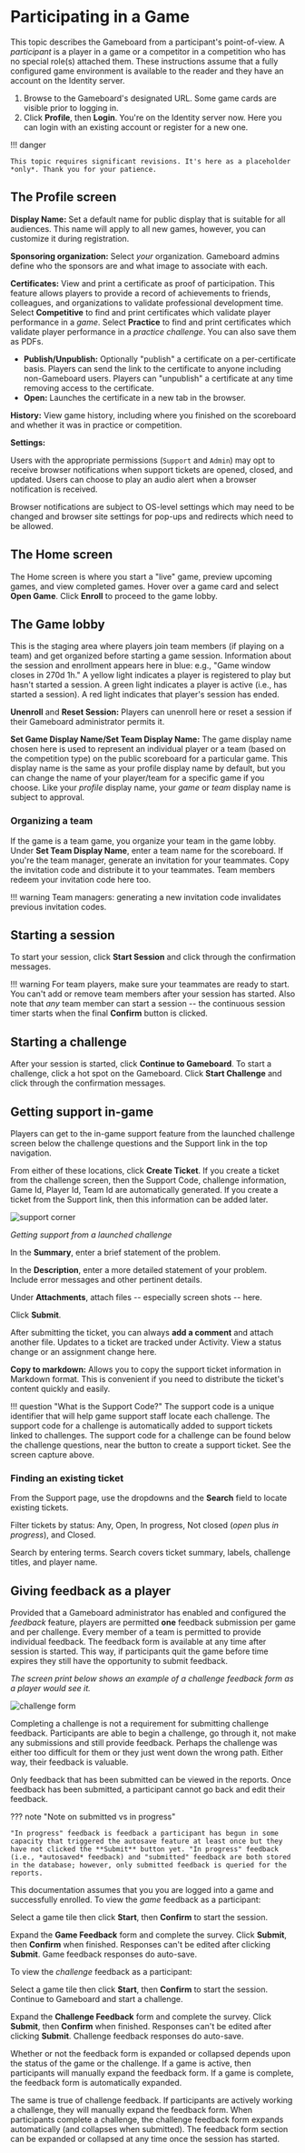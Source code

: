 # Participating in a Game

This topic describes the Gameboard from a participant's point-of-view. A *participant* is a player in a game or a competitor in a competition who has no special role(s) attached them. These instructions assume that a fully configured game environment is available to the reader and they have an account on the Identity server.

1. Browse to the Gameboard's designated URL. Some game cards are visible prior to logging in.
2. Click **Profile**, then **Login**. You're on the Identity server now. Here you can login with an existing account or register for a new one.

!!! danger

    This topic requires significant revisions. It's here as a placeholder *only*. Thank you for your patience.

## The Profile screen

**Display Name:** Set a default name for public display that is suitable for all audiences. This name will apply to all new games, however, you can customize it during registration.

**Sponsoring organization:** Select *your* organization. Gameboard admins define who the sponsors are and what image to associate with each.

**Certificates:** View and print a certificate as proof of participation. This feature allows players to provide a record of achievements to friends, colleagues, and organizations to validate professional development time. Select **Competitive** to find and print certificates which validate player performance in a *game*. Select **Practice** to find and print certificates which validate player performance in a *practice challenge*. You can also save them as PDFs.

- **Publish/Unpublish:** Optionally "publish" a certificate on a per-certificate basis. Players can send the link to the certificate to anyone including non-Gameboard users. Players can "unpublish" a certificate at any time removing access to the certificate.
- **Open:** Launches the certificate in a new tab in the browser.

**History:** View game history, including where you finished on the scoreboard and whether it was in practice or competition.

**Settings:**

Users with the appropriate permissions (`Support` and `Admin`) may opt to receive browser notifications when support tickets are opened, closed, and updated. Users can choose to play an audio alert when a browser notification is received.

Browser notifications are subject to OS-level settings which may need to be changed and browser site settings for pop-ups and redirects which need to be allowed.

## The Home screen

The Home screen is where you start a "live" game, preview upcoming games, and view completed games. Hover over a game card and select **Open Game**. Click **Enroll** to proceed to the game lobby.

## The Game lobby

This is the staging area where players join team members (if playing on a team) and get organized before starting a game session. Information about the session and enrollment appears here in blue: e.g., "Game window closes in
270d 1h." A yellow light indicates a player is registered to play but hasn't started a session. A green light indicates a player is active (i.e., has started a session). A red light indicates that player's session has ended.

**Unenroll** and **Reset Session:** Players can unenroll here or reset a session if their Gameboard administrator permits it.

**Set Game Display Name/Set Team Display Name:** The game display name chosen here is used to represent an individual player or a team (based on the competition type) on the public scoreboard for a particular game. This display name is the same as your profile display name by default, but you can change the name of your player/team for a specific game if you choose. Like your *profile* display name, your *game* or *team* display name is subject to approval.

### Organizing a team

If the game is a team game, you organize your team in the game lobby. Under **Set Team Display Name**, enter a team name for the scoreboard. If you're the team manager, generate an invitation for your teammates. Copy the invitation code and distribute it to your teammates. Team members redeem your invitation code here too.

!!! warning
    Team managers: generating a new invitation code invalidates previous invitation codes.

## Starting a session

To start your session, click **Start Session** and click through the confirmation messages.

!!! warning
    For team players, make sure your teammates are ready to start. You can't add or remove team members after your session has started. Also note that *any* team member can start a session -- the continuous session timer starts when the final **Confirm** button is clicked.

## Starting a challenge

After your session is started, click **Continue to Gameboard**. To start a challenge, click a hot spot on the Gameboard. Click **Start Challenge** and click through the confirmation messages.

## Getting support in-game

Players can get to the in-game support feature from the launched challenge screen below the challenge questions and the Support link in the top navigation.

From either of these locations, click **Create Ticket**. If you create a ticket from the challenge screen, then the Support Code, challenge information, Game Id,  Player Id, Team Id are automatically generated. If you create a ticket from the Support link, then this information can be added later.

![support corner](img/get-support.png)

*Getting support from a launched challenge*

In the **Summary**, enter a brief statement of the problem.

In the **Description**, enter a more detailed statement of your problem. Include error messages and other pertinent details.

Under **Attachments**, attach files -- especially screen shots -- here.

Click **Submit**.

After submitting the ticket, you can always **add a comment** and attach another file. Updates to a ticket are tracked under Activity. View a status change or an assignment change here.

**Copy to markdown:** Allows you to copy the support ticket information in Markdown format. This is convenient if you need to distribute the ticket's content quickly and easily.

!!! question "What is the Support Code?"
    The support code is a unique identifier that will help game support staff locate each challenge. The support code for a challenge is automatically added to support tickets linked to challenges. The support code for a challenge can be found below the challenge questions, near the button to create a support ticket. See the screen capture above.

### Finding an existing ticket

From the Support page, use the dropdowns and the **Search** field to locate existing tickets.

Filter tickets by status: Any, Open, In progress, Not closed (*open* plus *in progress*), and Closed.

Search by entering terms. Search covers ticket summary, labels, challenge titles, and player name.

## Giving feedback as a player

Provided that a Gameboard administrator has enabled and configured the *feedback* feature, players are permitted **one** feedback submission per game and per challenge. Every member of a team is permitted to provide individual feedback. The feedback form is available at any time after session is started. This way, if participants quit the game before time expires they still have the opportunity to submit feedback.

*The screen print below shows an example of a challenge feedback form as a player would see it.*

![challenge form](img/challenge-feedback.png)

Completing a challenge is not a requirement for submitting challenge feedback. Participants are able to begin a challenge, go through it, not make any submissions and still provide feedback. Perhaps the challenge was either too difficult for them or they just went down the wrong path. Either way, their feedback is valuable.

Only feedback that has been submitted can be viewed in the reports. Once feedback has been submitted, a participant cannot go back and edit their feedback.

??? note "Note on submitted vs in progress"

    "In progress" feedback is feedback a participant has begun in some capacity that triggered the autosave feature at least once but they have not clicked the **Submit** button yet. "In progress" feedback (i.e., *autosaved* feedback) and "submitted" feedback are both stored in the database; however, only submitted feedback is queried for the reports.

This documentation assumes that you you are logged into a game and successfully enrolled. To view the *game* feedback as a participant:

Select a game tile then click **Start**, then **Confirm** to start the session.

Expand the **Game Feedback** form and complete the survey. Click **Submit**, then **Confirm** when finished. Responses can't be edited after clicking **Submit**. Game feedback responses do auto-save.

To view the *challenge* feedback as a participant:

Select a game tile then click **Start**, then **Confirm** to start the session. Continue to Gameboard and start a challenge.

Expand the **Challenge Feedback** form and complete the survey. Click **Submit**, then **Confirm** when finished. Responses can't be edited after clicking **Submit**. Challenge feedback responses do auto-save.

Whether or not the feedback form is expanded or collapsed depends upon the status of the game or the challenge. If a game is active, then participants will manually expand the feedback form. If a game is complete, the feedback form is automatically expanded.

The same is true of challenge feedback. If participants are actively working a challenge, they will manually expand the feedback form. When participants complete a challenge, the challenge feedback form expands automatically (and collapses when submitted). The feedback form section can be expanded or collapsed at any time once the session has started.
